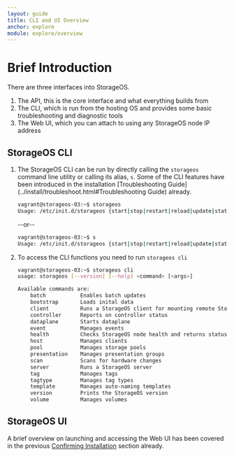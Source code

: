 ```yaml
---
layout: guide
title: CLI and UI Overview
anchor: explore
module: explore/overview
---
```


# Brief Introduction

There are three interfaces into StorageOS.

1. The API, this is the core interface and what everything builds from
2. The CLI, which is run from the hosting OS and provides some basic troubleshooting and diagnostic tools
3. The Web UI, which you can attach to using any StorageOS node IP address

## StorageOS CLI

1.  The StorageOS CLI can be run by directly calling the `storageos` command line utility  or calling its alias, `s`.  Some of the CLI features have been introduced in the installation [Troubleshooting Guide](../install/troubleshoot.html#Troubleshooting Guide) already.

    ```bash
    vagrant@storageos-03:~$ storageos
    Usage: /etc/init.d/storageos {start|stop|restart|reload|update|status|logs|cli|bootstrap|test}
    ```
    --or--
    ```bash
    vagrant@storageos-03:~$ s
    Usage: /etc/init.d/storageos {start|stop|restart|reload|update|status|logs|cli|bootstrap|test}
    ```

2.  To access the CLI functions you need to run `storageos cli`

    ```bash
    vagrant@storageos-03:~$ storageos cli
    usage: storageos [--version] [--help] <command> [<args>]

    Available commands are:
        batch           Enables batch updates
        bootstrap       Loads inital data
        client          Runs a StorageOS client for mounting remote StorageOS volumes
        controller      Reports on controller status
        dataplane       Starts dataplane
        event           Manages events
        health          Checks StorageOS node health and returns status
        host            Manages clients
        pool            Manages storage pools
        presentation    Manages presentation groups
        scan            Scans for hardware changes
        server          Runs a StorageOS server
        tag             Manages tags
        tagtype         Manages tag types
        template        Manages auto-naming templates
        version         Prints the StorageOS version
        volume          Manages volumes
    ```

## StorageOS UI

A brief overview on launching and accessing the Web UI has been covered in the previous [Confirming Installation](../install/startwebui.html) section already.

